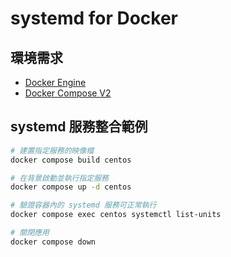 # systemd for Docker

## 環境需求

- [Docker Engine](https://docs.docker.com/install/)
- [Docker Compose V2](https://docs.docker.com/compose/cli-command/)

## systemd 服務整合範例

```sh
# 建置指定服務的映像檔
docker compose build centos

# 在背景啟動並執行指定服務
docker compose up -d centos

# 驗證容器內的 systemd 服務可正常執行
docker compose exec centos systemctl list-units

# 關閉應用
docker compose down
```
